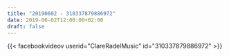 ```yaml
---
title: "20190602 - 310337879886972"
date: 2019-06-02T12:00:00+02:00
draft: false
---
```


{{< facebookvideov userid="ClareRadelMusic" id="310337879886972" >}}